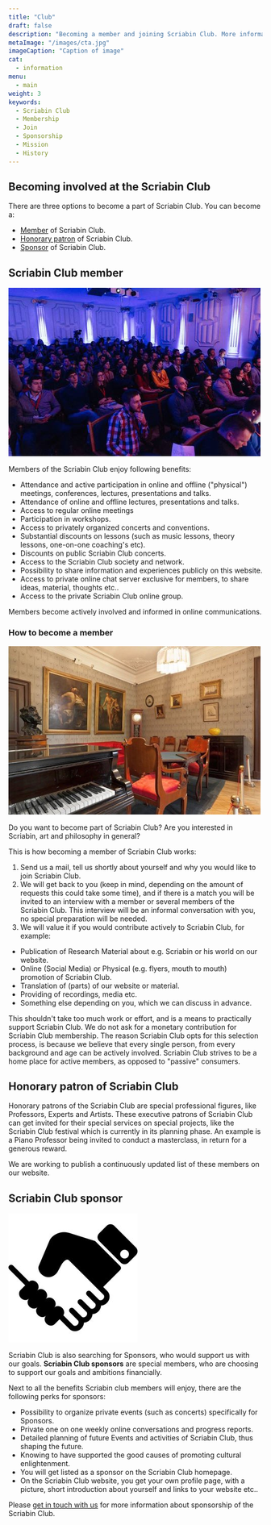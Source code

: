 ```yaml
---
title: "Club"
draft: false
description: "Becoming a member and joining Scriabin Club. More information about Sponsorship of the Scriabin Club, our Mission and History."
metaImage: "/images/cta.jpg" 
imageCaption: "Caption of image"
cat:
  - information
menu:
  - main
weight: 3
keywords:
  - Scriabin Club
  - Membership
  - Join
  - Sponsorship
  - Mission
  - History
---
```



## Becoming involved at the Scriabin Club

There are three options to become a part of Scriabin Club.
You can become a:

- [Member](#scriabin-club-member) of Scriabin Club.
- [Honorary patron](#honorary-patron-of-scriabin-club) of Scriabin Club.
- [Sponsor](#scriabin-club-sponsor) of Scriabin Club.

## Scriabin Club member

![Membership in Scriabin Club](membership.jpg)

Members of the Scriabin Club enjoy following benefits:

- Attendance and active participation in online and offline ("physical") meetings, conferences, lectures, presentations and talks.
- Attendance of online and offline lectures, presentations and talks.
- Access to regular online meetings
- Participation in workshops.
- Access to privately organized concerts and conventions.
- Substantial discounts on lessons (such as music lessons, theory lessons, one-on-one coaching's etc).
- Discounts on public Scriabin Club concerts.
- Access to the Scriabin Club society and network.
- Possibility to share information and experiences publicly on this website.
- Access to private online chat server exclusive for members, to share ideas, material, thoughts etc..
- Access to the private Scriabin Club online group.

Members become actively involved and informed in online communications.

### How to become a member

![Joining Scriabin Club](join.jpg)

Do you want to become part of Scriabin Club?
Are you interested in Scriabin, art and philosophy in general?

This is how becoming a member of Scriabin Club works:

1. Send us a mail, tell us shortly about yourself and why you would like to join Scriabin Club.
2. We will get back to you (keep in mind, depending on the amount of requests this could take some time), and if there is a match you will be invited to an interview with a member or several members of the Scriabin Club. This interview will be an informal conversation with you, no special preparation will be needed.
3. We will value it if you would contribute actively to Scriabin Club, for example:
- Publication of Research Material about e.g. Scriabin or his world on our website.
- Online (Social Media) or Physical (e.g. flyers, mouth to mouth) promotion of Scriabin Club.
- Translation of (parts) of our website or material.
- Providing of recordings, media etc.
- Something else depending on you, which we can discuss in advance.

This shouldn't take too much work or effort, and is a means to practically support Scriabin Club.
We do not ask for a monetary contribution for Scriabin Club membership.
The reason Scriabin Club opts for this selection process, is because we believe that every single person, from every background and age can be actively involved.
Scriabin Club strives to be a home place for active members, as opposed to "passive" consumers.

## Honorary patron of Scriabin Club

Honorary patrons of the Scriabin Club are special professional figures, like Professors, Experts and Artists.
These executive patrons of Scriabin Club can get invited for their special services on special projects, like the Scriabin Club festival which is currently in its planning phase.
An example is a Piano Professor being invited to conduct a masterclass, in return for a generous reward.

We are working to publish a continuously updated list of these members on our website.

## Scriabin Club sponsor

![Scriabin Club Sponsorship](sponsor.jpg)

Scriabin Club is also searching for Sponsors, who would support us with our goals.
**Scriabin Club sponsors** are special members, who are choosing to support our goals and ambitions financially.

Next to all the benefits Scriabin club members will enjoy, there are the following perks for sponsors:

- Possibility to organize private events (such as concerts) specifically for Sponsors.
- Private one on one weekly online conversations and progress reports.
- Detailed planning of future Events and activities of Scriabin Club, thus shaping the future.
- Knowing to have supported the good causes of promoting cultural enlightenment.
- You will get listed as a sponsor on the Scriabin Club homepage.
- On the Scriabin Club website, you get your own profile page, with a picture, short introduction about yourself and links to your website etc..

Please [get in touch with us](/contact/) for more information about sponsorship of the Scriabin Club.
